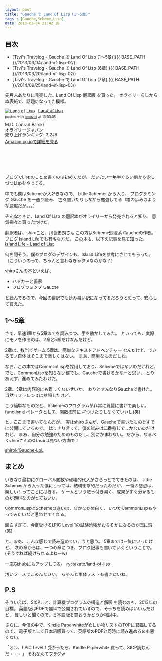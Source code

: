 ```yaml
---
layout: post
title: "Gauche で Land Of Lisp (1〜5章)"
tags : [Gauche,Scheme,Lisp]
date: 2013-03-04 21:42:16
---
```



## 目次
* [Tavi's Travelog - Gauche で Land Of Lisp (1〜5章)]({{ BASE_PATH }}/2013/03/04/land-of-lisp-01/)
* [Tavi's Travelog - Gauche で Land Of Lisp (6章)]({{ BASE_PATH }}/2013/03/20/land-of-lisp-02/)
* [Tavi's Travelog - Gauche で Land Of Lisp (7章)]({{ BASE_PATH }}/2014/09/25/land-of-lisp-03/)





先月末あたりに発売した、Land Of Lisp 翻訳版 を買った。
オライリーらしからぬ表紙で、話題になってた模様。



<div class="amazlet-box" style="height:200px;"><div class="amazlet-image" style="float:left;margin:0px 12px 1px 0px;"><a href="http://www.amazon.co.jp/exec/obidos/ASIN/4873115876/tavi06-22/ref=nosim/" name="amazletlink" target="_blank"><img src="http://ecx.images-amazon.com/images/I/41CAmbpToSL._SL160_.jpg" alt="Land of Lisp" style="border: none;" /></a></div><div class="amazlet-info" style="line-height:120%; margin-bottom: 10px"><div class="amazlet-name" style="margin-bottom:10px;line-height:120%"><a href="http://www.amazon.co.jp/exec/obidos/ASIN/4873115876/tavi06-22/ref=nosim/" name="amazletlink" target="_blank">Land of Lisp</a><div class="amazlet-powered-date" style="font-size:80%;margin-top:5px;line-height:120%">posted with <a href="http://www.amazlet.com/" title="amazlet" target="_blank">amazlet</a> at 13.03.03</div></div><div class="amazlet-detail">M.D. Conrad Barski <br />オライリージャパン <br />売り上げランキング: 3,246<br /></div><div class="amazlet-sub-info" style="float: left;"><div class="amazlet-link" style="margin-top: 5px"><a href="http://www.amazon.co.jp/exec/obidos/ASIN/4873115876/tavi06-22/ref=nosim/" name="amazletlink" target="_blank">Amazon.co.jpで詳細を見る</a></div></div></div><div class="amazlet-footer" style="clear: left"></div></div>



ブログでLispのことを書くのは初めてだが、 
だいたい一年半ぐらい前から少しづつLispをやってる。 

中でも僕はSchemeが大好きなので、
Little Schemer から入り、
プログラミング Gauche を一通り読み、
色々書いたりしながら勉強してる（亀の歩みのような速度だが。。。）

そんなときに、Land Of Lisp の翻訳本がオライリーから発売されると知り、
意気揚々と買ったわけだ。 

翻訳者は、shiroこと、川合史朗さん
この方はScheme処理系 Gaucheの作者。
ブログ Island Lifeでも有名な方だ。
この本も、以下の記事を見て知った。
[Island Life - Land of Lisp](http://blog.practical-scheme.net/shiro/20130208-land-of-lisp)

何を隠そう、僕のブログのデザインも、Island Lifeを参考にさせてもらった。
（こういうのって、ちゃんと言わなきゃダメなのかな？）

shiroさんの本といえば、

* ハッカーと画家
* プログラミング Gauche

と読んでるので、今回の翻訳でも読み易い訳になってるだろうと思って、安心して買えた。


## 1〜5章

さて、早速1章から5章までを読みつつ、手を動かしてみた。
といっても、実際にモノを作るのは、2章と5章だけなんだけど。

2章は、数当てゲーム
5章は、簡単なテキストアドベンチャー
なんだけど、できるモノ自体はそこまで楽しくはない。
まあ、簡単なものだしね。

なお、この本ではCommonLispを採用しており、Schemeではないのだけれど、
でも、CommonLispを知らない僕でも、Gaucheで書けるかなーと思い、
とりあえず、進めてみたわけだ。

2章、5章は内容的にも難しくないせいか、
わりとすんなりGaucheで書けた。
当然リファレンスは参照したけど。

こう簡単なものだと、Schemeのプログラムが非常に綺麗に書けて楽しい。
functionオペレータとして、関数の前に #'つけたりしなくていいし(笑)


と、ここまで書いてなんだが、
実はshiroさんが、Gaucheで書いたものをすでに公開しているので、
はっきり言って、僕の試みは二番煎じでしかないのだけれど、
まあ、自分の勉強のためのものだし、別にかまわない。
だから、なるべくshiroさんのGithubは見ない方向で！

[shirok/Gauche-LoL](https://github.com/shirok/Gauche-LoL)



## まとめ


いきなり最初にグローバル変数や破壊的代入がさらっとでてきたのは、
Little Schemerから入った僕にとっては、結構衝撃的だったのだが、
一番の感想は、楽しい！ってことに尽きる。
ゲームという取っ付き易く、成果がすぐ分かるものが題材なのがとてもいい。

CommonLispとSchemeの違いは、なかなか面白く、
いつかCommonLispもやってみたいなと思わせてくれる。

面白すぎて、今度受けるLPIC Level 1の試験勉強がおろそかになるのが玉に瑕(笑)


と、まあ、こんな感じで読み進めていこうと思う。
5章までは一気にいったけど、
次の章からは、一つの章につき、ブログ記事も書いていくということで。(そうすれば続けられるよねーw)

一応Githubにもアップしてる。
[ryotakato/land-of-lisp](https://github.com/ryotakato/land-of-lisp)

汚いソースでごめんなさい。
ちゃんと単体テストも書きたいね。



## P.S

そういえば、SICPこと、計算機プログラムの構造と解釈 を読むのも、2013年の目標。
英語版はPDFで無料で公開されているので、そっちを読めばいいんだけど、
難しいと聞くので、日本語版を買おうかどうか検討中。

さらに、今僕の中で、Kindle Paperwhiteが欲しい物リストのTOPに君臨してるので、
電子版として日本語版買って、英語版のPDFと同時に読み進めるのも悪くない。

「オレ、LPIC Level 1 受かったら、Kindle Paperwhite 買って、SICP読むんだ・・・」
それなんてフラグw



